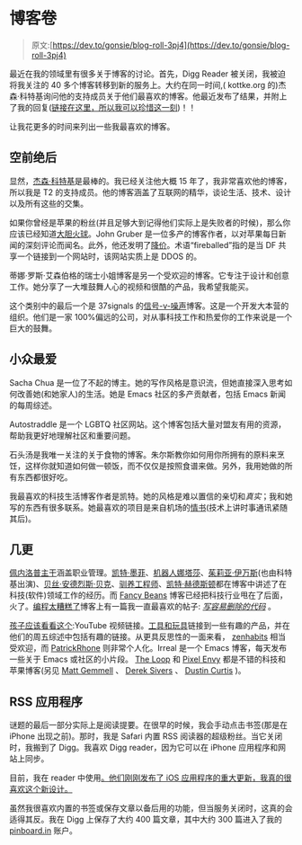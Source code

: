 # 博客卷

> 原文:[https://dev.to/gonsie/blog-roll-3pj4](https://dev.to/gonsie/blog-roll-3pj4)

最近在我的领域里有很多关于博客的讨论。首先，Digg Reader 被关闭，我被迫将我关注的 40 多个博客转移到新的服务上。大约在同一时间,( kottke.org 的)杰森·科特基询问他的支持成员关于他们最喜欢的博客。他最近发布了结果，并附上了我的回复([链接在这里，所以我可以珍惜这一刻](https://kottke.org/18/04/blogging-is-most-certainly-not-dead))！！

让我花更多的时间来列出一些我最喜欢的博客。

## 空前绝后

显然，[杰森·科特基](http://kottke.org)是最棒的。我已经关注他大概 15 年了，我非常喜欢他的博客，所以我是 T2 的支持成员。他的博客涵盖了互联网的精华，谈论生活、技术、设计以及所有这些的交集。

如果你曾经是苹果的粉丝(并且足够大到记得他们实际上是失败者的时候)，那么你应该已经知道[大胆火球](https://daringfireball.net)。John Gruber 是一位多产的博客作者，以对苹果每日新闻的深刻评论而闻名。此外，他还发明了[降价](https://daringfireball.net/projects/markdown/)。术语“fireballed”指的是当 DF 共享一个链接到一个网站时，该网站实质上是 DDOS 的。

蒂娜·罗斯·艾森伯格的瑞士小姐博客是另一个受欢迎的博客。它专注于设计和创意工作。她分享了一大堆鼓舞人心的视频和很酷的产品，我希望我能买。

这个类别中的最后一个是 37signals 的[信号-v-噪声](https://m.signalvnoise.com)博客。这是一个开发大本营的组织。他们是一家 100%偏远的公司，对从事科技工作和热爱你的工作来说是一个巨大的鼓舞。

## 小众最爱

Sacha Chua 是一位了不起的博主。她的写作风格是意识流，但她直接深入思考如何改善她(和她家人)的生活。她是 Emacs 社区的多产贡献者，包括 Emacs 新闻的每周综述。

Autostraddle 是一个 LGBTQ 社区网站。这个博客包括大量对盟友有用的资源，帮助我更好地理解社区和重要问题。

石头汤是我唯一关注的关于食物的博客。朱尔斯教你如何用你所拥有的原料来烹饪，这样你就知道如何做一顿饭，而不仅仅是按照食谱来做。另外，我用她做的所有东西都很好吃。

我最喜欢的科技生活博客作者是凯特。她的风格是难以置信的亲切和*真实*；我和她写的东西有很多联系。她最喜欢的项目是来自机场的[情书](https://cate.blog/2017/08/15/i-send-love-letters-from-airports/)(技术上讲时事通讯紧随其后)。

## 几更

[佩内洛普主干](http://penelopetrunk.com)涵盖职业管理。[凯特·墨菲](https://kate.io)、[机器人娜塔莎](http://natashatherobot.com)、[茱莉亚·伊万斯](http://jvns.ca)(也由科特基出演)、[贝丝·安德烈斯·贝克](http://blog.bethcodes.com)、[驯养工程师](http://www.domesticated-engineer.com)、[凯特·赫德斯顿](https://www.kaeheddleston.com)都在博客中讲述了在科技(软件)领域工作的经历。而 [Fancy Beans](http://www.fancybeans.com) 博客已经把科技行业甩在了后面，火了。[编程太糟糕了](http://programmingisterrible.com)博客上有一篇我一直最喜欢的帖子: *[写容易删除的代码](https://programmingisterrible.com/post/139222674273/write-code-that-is-easy-to-delete-not-easy-to)* 。

[孩子应该看看这个](http://thekidshouldseethis.com):YouTube 视频链接。[工具和玩具](http://toolsandtoys.net)链接到一些有趣的产品，并在他们的周五综述中包括有趣的链接。从更具反思性的一面来看， [zenhabits](http://zenhabits.net) 相当受欢迎，而 [PatrickRhone](http://patrickrhone.com) 则非常个人化。Irreal 是一个 Emacs 博客，每天发布一些关于 Emacs 或社区的小片段。 [The Loop](http://www.loopinsight.com) 和 [Pixel Envy](http://pxlnv.com) 都是不错的科技和苹果博客(另见 [Matt Gemmell](http://mattgemmell.com) 、 [Derek Sivers](http://sivers.org) 、 [Dustin Curtis](http://dcurt.is) )。

## RSS 应用程序

谜题的最后一部分实际上是阅读提要。在很早的时候，我会手动点击书签(那是在 iPhone 出现之前)。那时，我是 Safari 内置 RSS 阅读器的超级粉丝。当它关闭时，我搬到了 Digg。我喜欢 Digg reader，因为它可以在 iPhone 应用程序和网站上同步。

目前，我在 reader 中使用[。他们刚刚发布了 iOS 应用程序的重大更新，我真的很喜欢这个新设计。](https://www.inoreader.com)

虽然我很喜欢内置的书签或保存文章以备后用的功能，但当服务关闭时，这真的会适得其反。我在 Digg 上保存了大约 400 篇文章，其中大约 300 篇进入了我的 [pinboard.in](https://pinboard.in/u:gonsie) 账户。